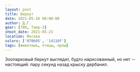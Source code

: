 ```yaml
---
layout: post
title: Беркут
date: 2021-05-26 00:00:00
author: Д.Г.
gear: [70D, Таир-3]
shoot_date: 2021-05-23
location: Москва
colors: ['070605', '14110f']
tags: [животные, птицы, орлы]
---
```

Зоопарковый беркут выглядит, будто нарисованный, но нет -- настоящий: пару секунд назад крыску дербанил.
